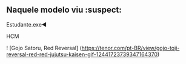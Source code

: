 ## Naquele modelo viu :suspect:

Estudante.exe◀️
 
  HCM 

! [Gojo Satoru, Red Reversal] (https://tenor.com/pt-BR/view/gojo-toji-reversal-red-red-jujutsu-kaisen-gif-12441723739347164370)
 
 





